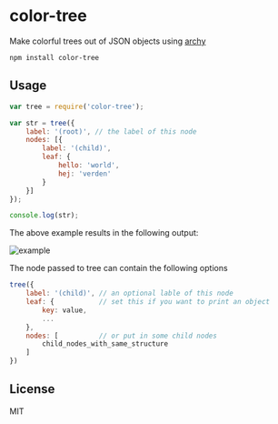 # color-tree

Make colorful trees out of JSON objects using [archy](https://github.com/substack/node-archy)

	npm install color-tree

## Usage

``` js
var tree = require('color-tree');

var str = tree({
	label: '(root)', // the label of this node
	nodes: [{
		label: '(child)',
		leaf: {
			hello: 'world',
			hej: 'verden'
		}
	}]
});

console.log(str);
```

The above example results in the following output:

![example](https://raw.github.com/mafintosh/color-tree/master/example.png)

The node passed to tree can contain the following options

``` js
tree({
	label: '(child)', // an optional lable of this node
	leaf: {           // set this if you want to print an object
		key: value,
		...
	},
	nodes: [          // or put in some child nodes
		child_nodes_with_same_structure
	]
})
```

## License

MIT